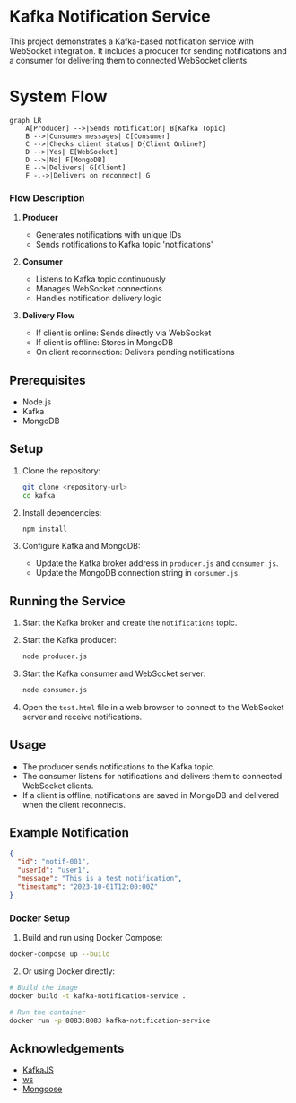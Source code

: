 # Kafka Notification Service

This project demonstrates a Kafka-based notification service with WebSocket integration. It includes a producer for sending notifications and a consumer for delivering them to connected WebSocket clients.

# System Flow

```mermaid
graph LR
    A[Producer] -->|Sends notification| B[Kafka Topic]
    B -->|Consumes messages| C[Consumer]
    C -->|Checks client status| D{Client Online?}
    D -->|Yes| E[WebSocket]
    D -->|No| F[MongoDB]
    E -->|Delivers| G[Client]
    F -.->|Delivers on reconnect| G
```

### Flow Description

1. **Producer**

   - Generates notifications with unique IDs
   - Sends notifications to Kafka topic 'notifications'

2. **Consumer**

   - Listens to Kafka topic continuously
   - Manages WebSocket connections
   - Handles notification delivery logic

3. **Delivery Flow**
   - If client is online: Sends directly via WebSocket
   - If client is offline: Stores in MongoDB
   - On client reconnection: Delivers pending notifications

## Prerequisites

- Node.js
- Kafka
- MongoDB

## Setup

1. Clone the repository:

   ```sh
   git clone <repository-url>
   cd kafka
   ```

2. Install dependencies:

   ```sh
   npm install
   ```

3. Configure Kafka and MongoDB:
   - Update the Kafka broker address in `producer.js` and `consumer.js`.
   - Update the MongoDB connection string in `consumer.js`.

## Running the Service

1. Start the Kafka broker and create the `notifications` topic.

2. Start the Kafka producer:

   ```sh
   node producer.js
   ```

3. Start the Kafka consumer and WebSocket server:

   ```sh
   node consumer.js
   ```

4. Open the `test.html` file in a web browser to connect to the WebSocket server and receive notifications.

## Usage

- The producer sends notifications to the Kafka topic.
- The consumer listens for notifications and delivers them to connected WebSocket clients.
- If a client is offline, notifications are saved in MongoDB and delivered when the client reconnects.

## Example Notification

```json
{
  "id": "notif-001",
  "userId": "user1",
  "message": "This is a test notification",
  "timestamp": "2023-10-01T12:00:00Z"
}
```

### Docker Setup

1. Build and run using Docker Compose:

```sh
docker-compose up --build
```

2. Or using Docker directly:

```sh
# Build the image
docker build -t kafka-notification-service .

# Run the container
docker run -p 8083:8083 kafka-notification-service
```

## Acknowledgements

- [KafkaJS](https://kafka.js.org/)
- [ws](https://github.com/websockets/ws)
- [Mongoose](https://mongoosejs.com/)
